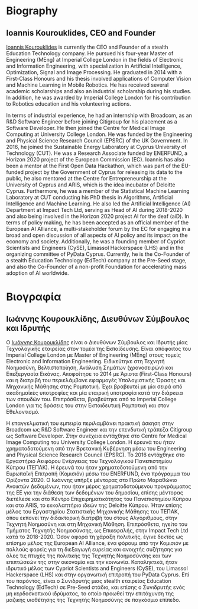 # Biography
## Ioannis Kourouklides, CEO and Founder

[Ioannis Kourouklides](https://www.kourouklides.com/) is currently the CEO and Founder of a stealth Education Technology company. He pursued his four-year Master of Engineering (MEng) at Imperial College London in the fields of Electronic and Information Engineering, with specialization in Αrtificial Intelligence, Optimization, Signal and Image Processing. He graduated in 2014 with a First-Class Honours and his thesis involved applications of Computer Vision and Machine Learning in Mobile Robotics. He has received several academic scholarships and also an industrial scholarship during his studies. In addition, he was awarded by Imperial College London for his contribution to Robotics education and his volunteering actions.

In terms of industrial experience, he had an internship with Broadcom, as an R&D Software Engineer before joining Citigroup for his placement as a Software Developer. He then joined the Centre for Medical Image Computing at University College London. He was funded by the Engineering and Physical Science Research Council (EPSRC) of the UK Government. In 2016, he joined the Sustainable Energy Laboratory at Cyprus University of Technology (CUT). He was a Research Associate funded by ENERFUND, a Horizon 2020 project of the European Commission (EC). Ioannis has also been a mentor at the First Open Data Hackathon, which was part of the EU-funded project by the Government of Cyprus for releasing its data to the public, he also mentored at the Centre for Entrepreneurship at the University of Cyprus and ARIS, which is the idea incubator of Deloitte Cyprus. Furthermore, he was a member of the Statistical Machine Learning Laboratory at CUΤ conducting his PhD thesis in Algorithms, Artificial Intelligence and Machine Learning. He also led the Artificial Intelligence (AI) Department at Impact Tech Ltd, serving as Head of AI during 2018-2020 and also being involved in the Horizon 2020 project AI for the deaf (aiD). In terms of policy making, he has been accepted as an official member of the European AI Alliance, a multi-stakeholder forum by the EC for engaging in a broad and open discussion of all aspects of AI policy and its impact on the economy and society. Additionally, he was a founding member of Cypriot Scientists and Engineers (CySE), Limassol Hackerspace (LHS) and in the organizing committee of PyData Cyprus. Currently, he is the Co-Founder of a stealth Education Technology (EdTech) company at the Pre-Seed stage, and also the Co-Founder of a non-profit Foundation for accelerating mass adoption of AI worldwide.

# Βιογραφία
## Ιωάννης Κουρουκλίδης, Διευθύνων Σύμβουλος και Ιδρυτής

 Ο [Ιωάννης Κουρουκλίδης](https://www.kourouklides.com/) είναι ο Διευθύνων Σύμβουλος και Ιδρυτής μίας Τεχνολογικής εταιρείας στον τομέα της Εκπαίδευσης.  Είναι απόφοιτος του Imperial College London με Master of Engineering (MEng) στους τομείς Electronic and Information Engineering. Ειδικεύτηκε στη Τεχνητή Νοημοσύνη, Βελτιστοποίηση, Ανάλυση Σημάτων (χρονοσειρών) και Επεξεργασία Εικόνας. Αποφοίτησε το 2014 με Άριστα (First-Class Honours) και η διατριβή του περιελάμβανε εφαρμογές Υπολογιστικής Όρασης και Μηχανικής Μάθησης στης Ρομποτική. Έχει βραβευτεί με μία σειρά από ακαδημαϊκές υποτροφίες και μία εταιρική υποτροφία κατά την διάρκεια των σπουδών του. Επιπρόσθετα, βραβεύτηκε από το Imperial College London για τις δράσεις του στην Εκπαιδευτική Ρομποτική και στον Εθελοντισμό.
 
Η επαγγελματική του εμπειρία περιλαμβάνει πρακτική άσκηση στην Broadcom ως R&D Software Engineer και την επενδυτική τράπεζα Citigroup ως Software Developer. Στην συνέχεια εντάχθηκε στο Centre for Medical Image Computing του University College London. Η έρευνά του ήταν χρηματοδοτούμενη από την Βρετανική Κυβέρνηση μέσω του Engineering and Physical Science Research Council (EPSRC). Το 2016 εντάχθηκε στο Εργαστήριο Αειφόρου Ενέργειας του Τεχνολογικού Πανεπιστημίου Κύπρου (ΤΕΠΑΚ). Η έρευνά του ήταν χρηματοδοτούμενη από την Ευρωπαϊκή Επιτροπή (Κομισιόν) μέσω του ENERFUND, ένα πρόγραμμα του Ορίζοντα 2020. Ο Ιωάννης υπήρξε μέντορας στο Πρώτο Μαραθώνιο Ανοικτών Δεδομένων, που ήταν μέρος χρηματοδοτούμενου προγράμματος της ΕΕ για την διάθεση των δεδομένων του δημοσίου, επίσης μέντορας διετέλεσε και στο Κέντρο Επιχειρηματικότητας του Πανεπιστημίου Κύπρου και στο ARIS, το εκκολαπτήριο ιδεών της Deloitte Κύπρου. Ήταν επίσης μέλος του Εργαστηρίου Στατιστικής Μηχανικής Μάθησης του ΤΕΠΑΚ, όπου εκπονεί την διδακτορική διατριβή του στους Αλγόριθμους, στην Τεχνητή Νοημοσύνη και στη Μηχανική Μάθηση. Επιπρόσθετα, ηγείτο του Τμήματος Τεχνητής Νοημοσύνσης, ως Επικεφαλής, στην Impact Tech Ltd κατά το 2018-2020. Όσον αφορά τη χάραξη πολιτικής, έγινε δεκτός ως επίσημο μέλος της European AI Alliance, ένα φόρουμ από την Κομισιόν με πολλούς φορείς για τη διεξαγωγή ευρείας και ανοιχτής συζήτησης για όλες τις πτυχές της πολιτικής της Τεχνητής Νοημοσύνσης και των επιπτώσεών της στην οικονομία και την κοινωνία. Καταληκτικά, ήταν ιδρυτικό μέλος των Cypriot Scientists and  Engineers (CySE), του Limassol Hackerspace (LHS) και στην οργανωτική επιτροπή του PyData Cyprus. Επί του παρόντος, είναι ο Συνιδρυτής μιας stealth εταιρείας  Education Technology (EdTech) σε Pre-Seed στάδιο, και επίσης ο Συνιδρυτής ενός μη κερδοσκοπικού ιδρύματος, το οποίο προωθεί την επιτάχυνση της μαζικής υιοθέτησης της Τεχνητής Νοημοσύνης σε παγκόσμιο επίπεδο.
 
